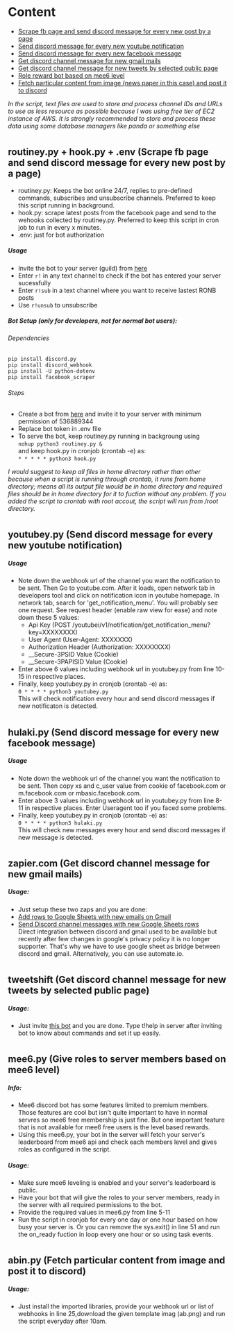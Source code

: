 # Content
- [Scrape fb page and send discord message for every new post by a page](#routiney)
- [Send discord message for every new youtube notification](#youtubey)
- [Send discord message for every new facebook message](#hulaki)
- [Get discord channel message for new gmail mails](#zapier)
- [Get discord channel message for new tweets by selected public page](#tweetshift)
- [Role reward bot based on mee6 level](#role_reward)
- [Fetch particular content from image (news paper in this case) and post it to discord](#abin)

_In the script, text files are used to store and process channel IDs and URLs to use as less resource as possible because I was using free tier of EC2 instance of AWS. It is strongly recommended to store and process these data using some database managers like panda or something else_

# <a name="routiney"></a> 
## __routiney.py + hook.py + .env__ (Scrape fb page and send discord message for every new post by a page)

- routiney.py: Keeps the bot online 24/7, replies to pre-defined commands, subscribes and unsubscribe channels. Preferred to keep this script running in background.
- hook.py: scrape latest posts from the facebook page and send to the wehooks collected by routiney.py. Preferred to keep this script in cron job to run in every x minutes.
- .env: just for bot authorization

##### Usage
- Invite the bot to your server (guild) from [here](https://discord.com/api/oauth2/authorize?client_id=786534057437691914&permissions=8&scope=bot)
- Enter `r!` in any text channel to check if the bot has entered your server sucessfully
- Enter `r!sub` in a text channel where you want to receive lastest RONB posts
- Use `r!unsub` to unsubscribe

##### Bot Setup (only for developers, not for normal bot users):

###### Dependencies
```pip install discord.py```<br>
```pip install discord_webhook```<br>
```pip install -U python-dotenv``` <br>
```pip install facebook_scraper```<br>

###### Steps
- Create a bot from [here](https://discord.com/developers/applications/) and invite it to your server with minimum permission of 536889344
- Replace bot token in .env file
- To serve the bot, keep routiney.py running in backgroung using<br>
```nohup python3 routiney.py &``` <br>
and keep hook.py in cronjob (crontab -e) as: <br>
```* * * * * python3 hook.py```

_I would suggest to keep all files in home directory rather than other because when a script is running through crontab, it runs from home directory; means all its output file would be in home directory and required files should be in home directory for it to fuction without any problem. If you added the script to crontab with root accout, the script will run from /root directory._

# <a name="youtubey"></a> 
## __youtubey.py__ (Send discord message for every new youtube notification)

##### Usage
 - Note down the webhook url of the channel you want the notification to be sent. Then Go to youtube.com. After it loads, open network tab in developers tool and click on notification icon in youtube homepage. In network tab, search for 'get_notification_menu'. You will probably see one request. See request header (enable raw view for ease) and note down these 5 values: 
    - Api Key (POST /youtubei/v1/notification/get_notification_menu?key=XXXXXXXX)
    - User Agent (User-Agent: XXXXXXX)
    - Authorization Header (Authorization: XXXXXXXX)
    - __Secure-3PSID Value (Cookie)
    - __Secure-3PAPISID Value (Cookie)
- Enter above 6 values including webhook url in youtubey.py from line 10-15 in respective places.
- Finally, keep youtubey.py in cronjob (crontab -e) as: <br>
```0 * * * * python3 youtubey.py```<br>
This will check notification every hour and send discord messages if new notificaton is detected.

# <a name="hulaki"></a> 
## __hulaki.py__ (Send discord message for every new facebook message)

##### Usage
 - Note down the webhook url of the channel you want the notification to be sent. Then copy xs and c_user value from cookie of facebook.com or m.facebook.com or mbasic.facebook.com.
 -  Enter above 3 values including webhook url in youtubey.py from line 8-11 in respective places. Enter Useragent too if you faced some problems.
- Finally, keep youtubey.py in cronjob (crontab -e) as: <br>
```0 * * * * python3 hulaki.py```<br>
This will check new messages every hour and send discord messages if new message is detected.

# <a name="zapier"></a> 
## __zapier.com__ (Get discord channel message for new gmail mails)

##### Usage:
- Just setup these two zaps and you are done:
 - [Add rows to Google Sheets with new emails on Gmail](https://zapier.com/app/editor/114807052/nodes/114807052/auth)
 - [Send Discord channel messages with new Google Sheets rows](https://zapier.com/app/editor/114807030/nodes/114807030/auth) <br>
Direct integration between discord and gmail used to be available but recently after few changes in google's privacy policy it is no longer supporter. That's why we have to use google sheet as bridge between discord and gmail. Alternatively, you can use automate.io.

# <a name="tweetshift"></a>
## tweetshift (Get discord channel message for new tweets by selected public page)

##### Usage:
- Just invite [this bot](https://discord.com/oauth2/authorize?client_id=713026372142104687&permissions=537160768&redirect_uri=https://tweetshift.com/invite/callback&response_type=code&scope=bot) and you are done. Type t!help in server after inviting bot to know about commands and set it up easily.

# <a name="role_reward"></a>
## mee6.py (Give roles to server members based on mee6 level)

##### Info:
- Mee6 discord bot has some features limited to premium members. Those features are cool but isn't quite important to have in normal servres so mee6 free membership is just fine. But one important feature that is not available for mee6 free users is the level based rewards. 
- Using this mee6.py, your bot in the server will fetch your server's leaderboard from mee6 api and check each members level and gives roles as configured in the script.

##### Usage:
- Make sure mee6 leveling is enabled and your server's leaderboard is public.
- Have your bot that will give the roles to your server members, ready in the server with all required permissions to the bot.
- Provide the required values in mee6.py from line 5-11
- Run the script in cronjob for every one day or one hour based on how busy your server is. Or you can remove the sys.exit() in line 51 and run the on_ready fuction in loop every one hour or so using task events.

# <a name="abin"></a>
## abin.py (Fetch particular content from image and post it to discord)

##### Usage:
- Just install the imported libraries, provide your webhook url or list of webhooks in line 25,download the given template imag (ab.png) and run the script everyday after 10am.
